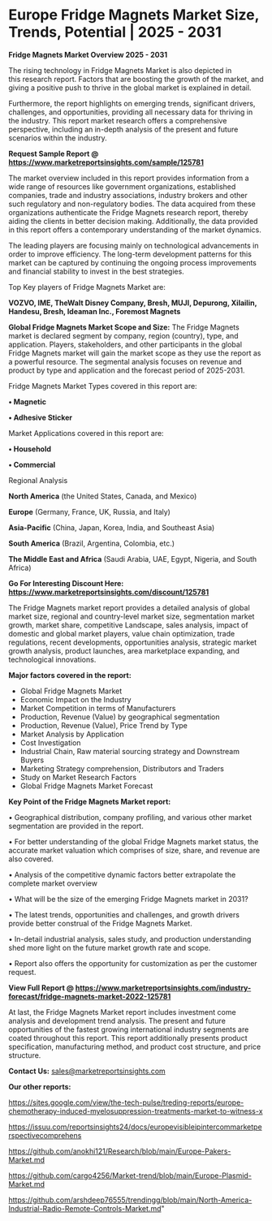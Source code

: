# Europe Fridge Magnets Market Size, Trends, Potential | 2025 - 2031

<Strong> Fridge Magnets Market Overview 2025 - 2031</strong>

The rising technology in Fridge Magnets Market is also depicted in this research report. Factors that are boosting the growth of the market, and giving a positive push to thrive in the global market is explained in detail.

Furthermore, the report highlights on emerging trends, significant drivers, challenges, and opportunities, providing all necessary data for thriving in the industry. This report market research offers a comprehensive perspective, including an in-depth analysis of the present and future scenarios within the industry.

<strong>Request Sample Report @ <a href=https://www.marketreportsinsights.com/sample/125781>https://www.marketreportsinsights.com/sample/125781</a></strong>

The market overview included in this report provides information from a wide range of resources like government organizations, established companies, trade and industry associations, industry brokers and other such regulatory and non-regulatory bodies. The data acquired from these organizations authenticate the Fridge Magnets research report, thereby aiding the clients in better decision making. Additionally, the data provided in this report offers a contemporary understanding of the market dynamics.

The leading players are focusing mainly on technological advancements in order to improve efficiency. The long-term development patterns for this market can be captured by continuing the ongoing process improvements and financial stability to invest in the best strategies.

Top Key players of Fridge Magnets Market are:

<strong>VOZVO, IME, TheWalt Disney Company, Bresh, MUJI, Depurong, Xilailin, Handesu, Bresh, Ideaman Inc., Foremost Magnets</strong>

<strong><b>Global Fridge Magnets Market Scope and Size:</b></strong>
The Fridge Magnets market is declared segment by company, region (country), type, and application. Players, stakeholders, and other participants in the global Fridge Magnets market will gain the market scope as they use the report as a powerful resource. The segmental analysis focuses on revenue and product by type and application and the forecast period of 2025-2031.

Fridge Magnets Market Types covered in this report are:

<strong>• Magnetic

• Adhesive Sticker</strong>

Market Applications covered in this report are:

<strong>• Household

• Commercial</strong> 

Regional Analysis

<strong>North America</strong> (the United States, Canada, and Mexico)

<strong>Europe</strong> (Germany, France, UK, Russia, and Italy)

<strong>Asia-Pacific</strong> (China, Japan, Korea, India, and Southeast Asia)

<strong>South America</strong> (Brazil, Argentina, Colombia, etc.)

<strong>The Middle East and Africa</strong> (Saudi Arabia, UAE, Egypt, Nigeria, and South Africa)

<strong>Go For Interesting Discount Here: <a href=https://www.marketreportsinsights.com/discount/125781>https://www.marketreportsinsights.com/discount/125781</a></strong>

The Fridge Magnets market report provides a detailed analysis of global market size, regional and country-level market size, segmentation market growth, market share, competitive Landscape, sales analysis, impact of domestic and global market players, value chain optimization, trade regulations, recent developments, opportunities analysis, strategic market growth analysis, product launches, area marketplace expanding, and technological innovations.

<strong><b>Major factors covered in the report:</b></strong>
<ul>
  <li>Global Fridge Magnets Market </li>
  <li>Economic Impact on the Industry</li>
  <li>Market Competition in terms of Manufacturers</li>
  <li>Production, Revenue (Value) by geographical segmentation</li>
  <li>Production, Revenue (Value), Price Trend by Type</li>
  <li>Market Analysis by Application</li>
  <li>Cost Investigation</li>
  <li>Industrial Chain, Raw material sourcing strategy and Downstream Buyers</li>
  <li>Marketing Strategy comprehension, Distributors and Traders</li>
  <li>Study on Market Research Factors</li>
  <li>Global Fridge Magnets Market Forecast</li>
</ul>

<strong><b>Key Point of the Fridge Magnets Market report:</b></strong>

• Geographical distribution, company profiling, and various other market segmentation are provided in the report.

• For better understanding of the global Fridge Magnets market status, the accurate market valuation which comprises of size, share, and revenue are also covered.

• Analysis of the competitive dynamic factors better extrapolate the complete market overview

• What will be the size of the emerging Fridge Magnets market in 2031?

• The latest trends, opportunities and challenges, and growth drivers provide better construal of the Fridge Magnets Market.

• In-detail industrial analysis, sales study, and production understanding shed more light on the future market growth rate and scope.

• Report also offers the opportunity for customization as per the customer request.

<strong><b>View Full Report @ <a href=https://www.marketreportsinsights.com/industry-forecast/fridge-magnets-market-2022-125781>https://www.marketreportsinsights.com/industry-forecast/fridge-magnets-market-2022-125781</a></b></strong>


At last, the Fridge Magnets Market report includes investment come analysis and development trend analysis. The present and future opportunities of the fastest growing international industry segments are coated throughout this report. This report additionally presents product specification, manufacturing method, and product cost structure, and price structure.

<strong>Contact Us:</strong>
sales@marketreportsinsights.com

<strong>Our other reports:</strong>

<a href=https://sites.google.com/view/the-tech-pulse/treding-reports/europe-chemotherapy-induced-myelosuppression-treatments-market-to-witness-x>https://sites.google.com/view/the-tech-pulse/treding-reports/europe-chemotherapy-induced-myelosuppression-treatments-market-to-witness-x</a>

<a href=https://issuu.com/reportsinsights24/docs/europevisibleipintercommarketperspectivecomprehens>https://issuu.com/reportsinsights24/docs/europevisibleipintercommarketperspectivecomprehens</a>

<a href=https://github.com/anokhi121/Research/blob/main/Europe-Pakers-Market.md>https://github.com/anokhi121/Research/blob/main/Europe-Pakers-Market.md</a>

<a href=https://github.com/cargo4256/Market-trend/blob/main/Europe-Plasmid-Market.md>https://github.com/cargo4256/Market-trend/blob/main/Europe-Plasmid-Market.md</a>

<a href=https://github.com/arshdeep76555/trendingg/blob/main/North-America-Industrial-Radio-Remote-Controls-Market.md>https://github.com/arshdeep76555/trendingg/blob/main/North-America-Industrial-Radio-Remote-Controls-Market.md</a>"
